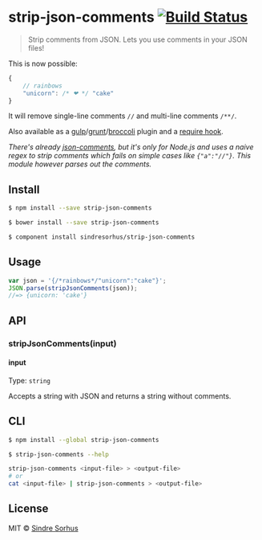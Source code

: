 # strip-json-comments [![Build Status](https://travis-ci.org/sindresorhus/strip-json-comments.svg?branch=master)](https://travis-ci.org/sindresorhus/strip-json-comments)

> Strip comments from JSON. Lets you use comments in your JSON files!

This is now possible:

```js
{
	// rainbows
	"unicorn": /* ❤ */ "cake"
}
```

It will remove single-line comments `//` and multi-line comments `/**/`.

Also available as a [gulp](https://github.com/sindresorhus/gulp-strip-json-comments)/[grunt](https://github.com/sindresorhus/grunt-strip-json-comments)/[broccoli](https://github.com/sindresorhus/broccoli-strip-json-comments) plugin and a [require hook](https://github.com/uTest/autostrip-json-comments).


*There's already [json-comments](https://npmjs.org/package/json-comments), but it's only for Node.js and uses a naive regex to strip comments which fails on simple cases like `{"a":"//"}`. This module however parses out the comments.*


## Install

```sh
$ npm install --save strip-json-comments
```

```sh
$ bower install --save strip-json-comments
```

```sh
$ component install sindresorhus/strip-json-comments
```


## Usage

```js
var json = '{/*rainbows*/"unicorn":"cake"}';
JSON.parse(stripJsonComments(json));
//=> {unicorn: 'cake'}
```


## API

### stripJsonComments(input)

#### input

Type: `string`

Accepts a string with JSON and returns a string without comments.


## CLI

```sh
$ npm install --global strip-json-comments
```

```sh
$ strip-json-comments --help

strip-json-comments <input-file> > <output-file>
# or
cat <input-file> | strip-json-comments > <output-file>
```


## License

MIT © [Sindre Sorhus](http://sindresorhus.com)
